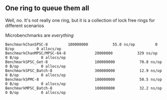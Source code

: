 ## One ring to queue them all

Well, no. It's not really one ring, but it is a collection of lock free rings for different scenarios

Microbenchmarks are *everything*

    BenchmarkChanSPSC-8     	100000000	        55.0 ns/op	       0 B/op	       0 allocs/op
    BenchmarkChanMPSC/MPSC-64-8         	20000000	       329 ns/op	       0 B/op	       0 allocs/op
    BenchmarkSPSC_Get-8                 	100000000	        70.8 ns/op	       0 B/op	       0 allocs/op
    BenchmarkSPSC_Batch-8               	300000000	        12.9 ns/op	       0 B/op	       0 allocs/op
    BenchmarkSPMC-8                     	100000000	        50.5 ns/op	       0 B/op	       0 allocs/op
    BenchmarkMPSC_Batch-8               	100000000	        32.2 ns/op	       0 B/op	       0 allocs/op